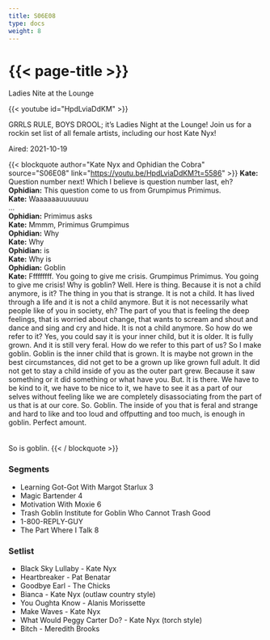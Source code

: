 ```yaml
---
title: S06E08
type: docs
weight: 8
---
```


# {{< page-title >}}

Ladies Nite at the Lounge

{{< youtube id="HpdLviaDdKM" >}}

GRRLS RULE, BOYS DROOL; it’s Ladies Night at the Lounge! Join us for a rockin set list of all female artists, including our host Kate Nyx!

Aired: 2021-10-19

{{< blockquote author="Kate Nyx and Ophidian the Cobra" source="S06E08" link="https://youtu.be/HpdLviaDdKM?t=5586" >}}
<b>Kate:</b>  Question number next!  Which I believe is question number last, eh?<br/>
<b>Ophidian:</b>  This question come to us from Grumpimus Primimus.<br/>
<b>Kate:</b>  Waaaaaauuuuuuu<br/>
...<br/>
<b>Ophidian:</b>  Primimus asks<br/>
<b>Kate:</b>  Mmmm, Primimus Grumpimus<br/>
<b>Ophidian:</b> Why<br/>
<b>Kate:</b>  Why<br/>
<b>Ophidian:</b>  is<br/>
<b>Kate:</b>  Why is<br/>
<b>Ophidian:</b>  Goblin<br/>
<b>Kate:</b>  Fffffffff.  You going to give me crisis.  Grumpimus Primimus.  You going to give me crisis!  Why is goblin?  Well.  Here is thing.  Because it is not a child anymore, is it?  The thing in you that is strange.  It is not a child.  It has lived through a life and it is not a child anymore.  But it is not necessarily what people like of you in society, eh?  The part of you that is feeling the deep feelings, that is worried about change, that wants to scream and shout and dance and sing and cry and hide.  It is not a child anymore.  So how do we refer to it?  Yes, you could say it is your inner child, but it is older.  It is fully grown.  And it is still very feral.  How do we refer to this part of us?  So I make goblin.  Goblin is the inner child that is grown.  It is maybe not grown in the best circumstances, did not get to be a grown up like grown full adult.  It did not get to stay a child inside of you as the outer part grew.  Because it saw something or it did something or what have you.  But.  It is there.  We have to be kind to it, we have to be nice to it, we have to see it as a part of our selves without feeling like we are completely disassociating from the part of us that is at our core.  So.  Goblin.  The inside of you that is feral and strange and hard to like and too loud and offputting and too much, is enough in goblin.  Perfect amount.<br/>
<br/><br/>
So is goblin.
{{< / blockquote >}}

### Segments
* Learning Got-Got With Margot Starlux 3
* Magic Bartender 4
* Motivation With Moxie 6
* Trash Goblin Institute for Goblin Who Cannot Trash Good
* 1-800-REPLY-GUY
* The Part Where I Talk 8


### Setlist
* Black Sky Lullaby - Kate Nyx
* Heartbreaker - Pat Benatar
* Goodbye Earl - The Chicks
* Bianca - Kate Nyx (outlaw country style)
* You Oughta Know - Alanis Morissette
* Make Waves - Kate Nyx
* What Would Peggy Carter Do? - Kate Nyx (torch style)
* Bitch - Meredith Brooks
